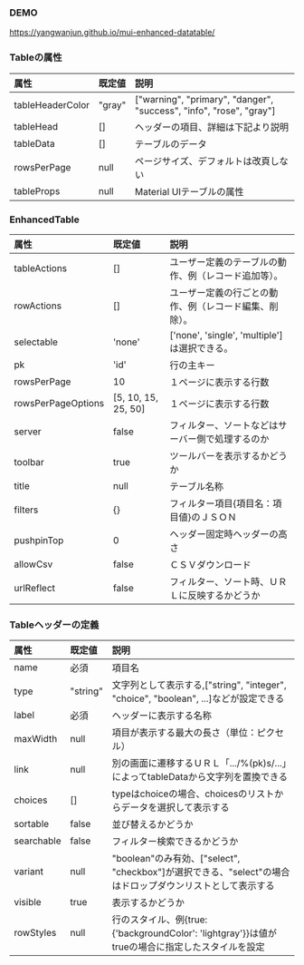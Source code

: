 ### DEMO
https://yangwanjun.github.io/mui-enhanced-datatable/

### Tableの属性
|属性|既定値|説明|
|:---|:---|:---|
|tableHeaderColor|"gray"|["warning", "primary", "danger", "success", "info", "rose", "gray"]
|tableHead|[]|ヘッダーの項目、詳細は下記より説明
|tableData|[]|テーブルのデータ
|rowsPerPage|null|ページサイズ、デフォルトは改頁しない
|tableProps|null|Material UIテーブルの属性

### EnhancedTable
|属性|既定値|説明|
|:---|:---|:---|
|tableActions|[]|ユーザー定義のテーブルの動作、例（レコード追加等）。
|rowActions|[]|ユーザー定義の行ごとの動作、例（レコード編集、削除）。
|selectable|'none'|['none', 'single', 'multiple']は選択できる。
|pk|'id'|行の主キー
|rowsPerPage|10|１ページに表示する行数
|rowsPerPageOptions|[5, 10, 15, 25, 50]|１ページに表示する行数
|server|false|フィルター、ソートなどはサーバー側で処理するのか
|toolbar|true|ツールバーを表示するかどうか
|title|null|テーブル名称
|filters|{}|フィルター項目{項目名：項目値}のＪＳＯＮ
|pushpinTop|0|ヘッダー固定時ヘッダーの高さ
|allowCsv|false|ＣＳＶダウンロード
|urlReflect|false|フィルター、ソート時、ＵＲＬに反映するかどうか

### Tableヘッダーの定義
|属性|既定値|説明|
|:---|:---|:---|
|name|必須|項目名
|type|"string"|文字列として表示する,["string", "integer", "choice", "boolean", ...]などが設定できる
|label|必須|ヘッダーに表示する名称
|maxWidth|null|項目が表示する最大の長さ（単位：ピクセル）
|link|null|別の画面に遷移するＵＲＬ「.../%(pk)s/...」によってtableDataから文字列を置換できる
|choices|[]|typeはchoiceの場合、choicesのリストからデータを選択して表示する
|sortable|false|並び替えるかどうか
|searchable|false|フィルター検索できるかどうか
|variant|null|"boolean"のみ有効、["select", "checkbox"]が選択できる、"select"の場合はドロップダウンリストとして表示する
|visible|true|表示するかどうか
|rowStyles|null|行のスタイル、例{true: {'backgroundColor': 'lightgray'}}は値がtrueの場合に指定したスタイルを設定